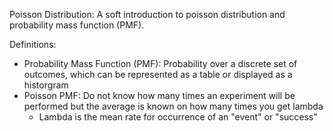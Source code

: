 Poisson Distribution:
A soft introduction to poisson distribution and probability mass function (PMF).

Definitions:
  - Probability Mass Function (PMF): Probability over a discrete set of outcomes, which can be represented as a table or displayed as a historgram
  - Poisson PMF: Do not know how many times an experiment will be performed but the average is known on how many times you get lambda
    - Lambda is the mean rate for occurrence of an "event" or "success"
